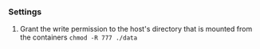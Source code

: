 ### Settings
1. Grant the write permission to the host's directory that is mounted from the containers 
`chmod -R 777 ./data`
